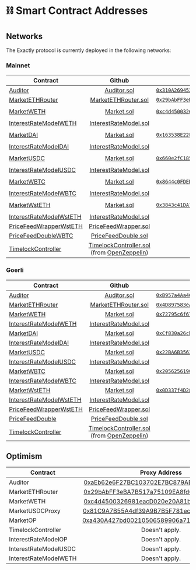# ⛓ Smart Contract Addresses

## Networks

The Exactly protocol is currently deployed in the following networks:

### Mainnet

| Contract                                                                          |                                                                                              Github                                                                                             |                                                      Proxy Address                                                      | Implementation Address                                                                                                      |
| --------------------------------------------------------------------------------- | :---------------------------------------------------------------------------------------------------------------------------------------------------------------------------------------------: | :---------------------------------------------------------------------------------------------------------------------: | --------------------------------------------------------------------------------------------------------------------------- |
| [Auditor](protocol/auditor.md)                                                    |                                                        [Auditor.sol](https://github.com/exactly/protocol/blob/main/contracts/Auditor.sol)                                                       | [`0x310A2694521f75C7B2b64b5937C16CE65C3EFE01`](https://etherscan.io/address/0x310A2694521f75C7B2b64b5937C16CE65C3EFE01) | [`0xaEb62e6F27BC103702E7BC879AE98bceA56f027E`](https://etherscan.io/address/0xaEb62e6F27BC103702E7BC879AE98bceA56f027E)     |
| [MarketETHRouter](protocol/marketethrouter.md)                                    |                                                [MarketETHRouter.sol](https://github.com/exactly/protocol/blob/main/contracts/MarketETHRouter.sol)                                               | [`0x29bAbFF3eBA7B517a75109EA8fd6D1eAb4A10258`](https://etherscan.io/address/0x29bAbFF3eBA7B517a75109EA8fd6D1eAb4A10258) | [`0x884988E0BFb0d6A18f664329aCD0402b2FB6056C`](https://etherscan.io/address/0x884988E0BFb0d6A18f664329aCD0402b2FB6056C)     |
| [MarketWETH](protocol/market/)                                                    |                                                         [Market.sol](https://github.com/exactly/protocol/blob/main/contracts/Market.sol)                                                        | [`0xc4d4500326981eacD020e20A81b1c479c161c7EF`](https://etherscan.io/address/0xc4d4500326981eacD020e20A81b1c479c161c7EF) | ``[`0xadefc7f878e533b479e36af349bd3d8cbfa08311`](https://etherscan.io/address/0xadefc7f878e533b479e36af349bd3d8cbfa08311)`` |
| [InterestRateModelWETH](protocol/interestratemodel.md)                            |                                              [InterestRateModel.sol](https://github.com/exactly/protocol/blob/main/contracts/InterestRateModel.sol)                                             |                                                      Doesn't apply.                                                     | [`0x7Bf6D7aD79e14152FaD7F48c3cEbD796a01D57fD`](https://etherscan.io/address/0x7Bf6D7aD79e14152FaD7F48c3cEbD796a01D57fD)     |
| [MarketDAI](protocol/market/)                                                     |                                                         [Market.sol](https://github.com/exactly/protocol/blob/main/contracts/Market.sol)                                                        | [`0x163538E22F4d38c1eb21B79939f3d2ee274198Ff`](https://etherscan.io/address/0x163538E22F4d38c1eb21B79939f3d2ee274198Ff) | ``[`0x8eb54fc940ecdbe261357aae1225f0784d7e48db`](https://etherscan.io/address/0x8eb54fc940ecdbe261357aae1225f0784d7e48db)`` |
| [InterestRateModelDAI](protocol/interestratemodel.md)                             |                                              [InterestRateModel.sol](https://github.com/exactly/protocol/blob/main/contracts/InterestRateModel.sol)                                             |                                                      Doesn't apply.                                                     | [`0x70ea56405e79d3ef943c276371F596717D2D9f5a`](https://etherscan.io/address/0x70ea56405e79d3ef943c276371F596717D2D9f5a)     |
| [MarketUSDC](protocol/market/)                                                    |                                                         [Market.sol](https://github.com/exactly/protocol/blob/main/contracts/Market.sol)                                                        | [`0x660e2fC185a9fFE722aF253329CEaAD4C9F6F928`](https://etherscan.io/address/0x660e2fC185a9fFE722aF253329CEaAD4C9F6F928) | ``[`0x7a4141f41acbfe9b8eaecd8c48a8a9551b373d78`](https://etherscan.io/address/0x7a4141f41acbfe9b8eaecd8c48a8a9551b373d78)`` |
| [InterestRateModelUSDC](protocol/interestratemodel.md)                            |                                              [InterestRateModel.sol](https://github.com/exactly/protocol/blob/main/contracts/InterestRateModel.sol)                                             |                                                      Doesn't apply.                                                     | [`0xf8f563E33973d1Bdd6c768132BC431EA7A7B56fa`](https://etherscan.io/address/0xf8f563E33973d1Bdd6c768132BC431EA7A7B56fa)     |
| [MarketWBTC](protocol/market/)                                                    |                                                         [Market.sol](https://github.com/exactly/protocol/blob/main/contracts/Market.sol)                                                        | [`0x8644c0FDED361D1920e068bA4B09996e26729435`](https://etherscan.io/address/0x8644c0FDED361D1920e068bA4B09996e26729435) | ``[`0x004d1bf176c59890e11e487d1270d809df188c07`](https://etherscan.io/address/0x004d1bf176c59890e11e487d1270d809df188c07)`` |
| [InterestRateModelWBTC](protocol/interestratemodel.md)                            |                                              [InterestRateModel.sol](https://github.com/exactly/protocol/blob/main/contracts/InterestRateModel.sol)                                             |                                                      Doesn't apply.                                                     | [`0xC91DC7A797cd5FBCf6F334C792a2b24EFf55292C`](https://etherscan.io/address/0xC91DC7A797cd5FBCf6F334C792a2b24EFf55292C)     |
| [MarketWstETH](protocol/market/)                                                  |                                                         [Market.sol](https://github.com/exactly/protocol/blob/main/contracts/Market.sol)                                                        | [`0x3843c41DA1d7909C86faD51c47B9A97Cf62a29e1`](https://etherscan.io/address/0x3843c41DA1d7909C86faD51c47B9A97Cf62a29e1) | ``[`0x1e925de1c68ef83bd98ee3e130ef14a50309c01b`](https://etherscan.io/address/0x1e925de1c68ef83bd98ee3e130ef14a50309c01b)`` |
| [InterestRateModelWstETH](protocol/interestratemodel.md)                          |                                              [InterestRateModel.sol](https://github.com/exactly/protocol/blob/main/contracts/InterestRateModel.sol)                                             |                                                      Doesn't apply.                                                     | [`0xBd9c70db872fdd9029EE5fA2a0eA30EAbF7a1583`](https://etherscan.io/address/0xBd9c70db872fdd9029EE5fA2a0eA30EAbF7a1583)     |
| [PriceFeedWrapperWstETH](protocol/pricefeedwrapper.md)                            |                                               [PriceFeedWrapper.sol](https://github.com/exactly/protocol/blob/main/contracts/PriceFeedWrapper.sol)                                              |                                                      Doesn't apply.                                                     | [`0x48304b3Ab7f906Ede1e9008C9b41A9528C26859F`](https://etherscan.io/address/0x48304b3Ab7f906Ede1e9008C9b41A9528C26859F)     |
| [PriceFeedDouble](price-feeds.md)[WBTC](protocol/pricefeeddouble.md)              |                                                [PriceFeedDouble.sol](https://github.com/exactly/protocol/blob/main/contracts/PriceFeedDouble.sol)                                               |                                                      Doesn't apply.                                                     | [`0xB92E0A6E56d60aeD6B99c21350D9DE56cA8c648f`](https://etherscan.io/address/0xB92E0A6E56d60aeD6B99c21350D9DE56cA8c648f)     |
| [TimelockController](https://docs.openzeppelin.com/defender/guide-timelock-roles) | [TimelockController.sol](https://github.com/OpenZeppelin/openzeppelin-contracts/blob/master/contracts/governance/TimelockController.sol) (from [OpenZeppelin](https://github.com/OpenZeppelin)) |                                                      Doesn't apply.                                                     | [`0x92024C4bDa9DA602b711B9AbB610d072018eb58b`](https://etherscan.io/address/0x92024C4bDa9DA602b711B9AbB610d072018eb58b)     |

### Goerli

| Contract                                                                          |                                                                                              Github                                                                                             |                                                          Proxy Address                                                         | Implementation Address                                                                                                         |
| --------------------------------------------------------------------------------- | :---------------------------------------------------------------------------------------------------------------------------------------------------------------------------------------------: | :----------------------------------------------------------------------------------------------------------------------------: | ------------------------------------------------------------------------------------------------------------------------------ |
| [Auditor](protocol/auditor.md)                                                    |                                                        [Auditor.sol](https://github.com/exactly/protocol/blob/main/contracts/Auditor.sol)                                                       | [`0xB957a4Aa46F859b14C745b8356c28B8361319fAB`](https://goerli.etherscan.io/address/0xB957a4Aa46F859b14C745b8356c28B8361319fAB) | [`0x734e2Abad752193b5CD9bC3894dda4e4A9dC6116`](https://goerli.etherscan.io/address/0x734e2Abad752193b5CD9bC3894dda4e4A9dC6116) |
| [MarketETHRouter](protocol/marketethrouter.md)                                    |                                                [MarketETHRouter.sol](https://github.com/exactly/protocol/blob/main/contracts/MarketETHRouter.sol)                                               | [`0x4D897583eA1f121826569059681a04e490A9680D`](https://goerli.etherscan.io/address/0x4D897583eA1f121826569059681a04e490A9680D) | [`0xd588E11B7089300fBF08B4222B906eD53C199976`](https://goerli.etherscan.io/address/0xd588E11B7089300fBF08B4222B906eD53C199976) |
| [MarketWETH](protocol/market/)                                                    |                                                         [Market.sol](https://github.com/exactly/protocol/blob/main/contracts/Market.sol)                                                        | [`0x72795c6f67783BB35c23164a0b54f9dE0f46C2dA`](https://goerli.etherscan.io/address/0x72795c6f67783BB35c23164a0b54f9dE0f46C2dA) | [`0x922474Da73c3E46B37B936d27B5563531Ec6A929`](https://goerli.etherscan.io/address/0x922474Da73c3E46B37B936d27B5563531Ec6A929) |
| [InterestRateModelWETH](protocol/interestratemodel.md)                            |                                              [InterestRateModel.sol](https://github.com/exactly/protocol/blob/main/contracts/InterestRateModel.sol)                                             |                                                         Doesn't apply.                                                         | [`0x14cCe6593073300E1d86A349E115AC23bB13D3f1`](https://goerli.etherscan.io/address/0x14cCe6593073300E1d86A349E115AC23bB13D3f1) |
| [MarketDAI](protocol/market/)                                                     |                                                         [Market.sol](https://github.com/exactly/protocol/blob/main/contracts/Market.sol)                                                        | [`0xCf830a26cb28e499d5e7346eB668821933ECB452`](https://goerli.etherscan.io/address/0xCf830a26cb28e499d5e7346eB668821933ECB452) | [`0x77A6df461d6A82aC99Da7e90d3D63932CfCD2C15`](https://goerli.etherscan.io/address/0x77A6df461d6A82aC99Da7e90d3D63932CfCD2C15) |
| [InterestRateModelDAI](protocol/interestratemodel.md)                             |                                              [InterestRateModel.sol](https://github.com/exactly/protocol/blob/main/contracts/InterestRateModel.sol)                                             |                                                         Doesn't apply.                                                         | [`0xE3D06C3696126Ecddf6589B9cfc3B54265ee3dc9`](https://goerli.etherscan.io/address/0xE3D06C3696126Ecddf6589B9cfc3B54265ee3dc9) |
| [MarketUSDC](protocol/market/)                                                    |                                                         [Market.sol](https://github.com/exactly/protocol/blob/main/contracts/Market.sol)                                                        | [`0x22BA6B356303aD14B3da2E1E268dAdCb07352C43`](https://goerli.etherscan.io/address/0x22BA6B356303aD14B3da2E1E268dAdCb07352C43) | [`0x2c29B239f0f671b80E4478F4e2F3a328e280a6C6`](https://goerli.etherscan.io/address/0x2c29B239f0f671b80E4478F4e2F3a328e280a6C6) |
| [InterestRateModelUSDC](protocol/interestratemodel.md)                            |                                              [InterestRateModel.sol](https://github.com/exactly/protocol/blob/main/contracts/InterestRateModel.sol)                                             |                                                         Doesn't apply.                                                         | [`0xBCf6758cd9bdfbd323810f7DaFBAD0C0F714bb4A`](https://goerli.etherscan.io/address/0xBCf6758cd9bdfbd323810f7DaFBAD0C0F714bb4A) |
| [MarketWBTC](protocol/market/)                                                    |                                                         [Market.sol](https://github.com/exactly/protocol/blob/main/contracts/Market.sol)                                                        | [`0x2056256190ED2F7E72F54CAD73fdB37610974dE0`](https://goerli.etherscan.io/address/0x2056256190ED2F7E72F54CAD73fdB37610974dE0) | [`0xa36FaDdBf12482ae402ca9EDD7C11fA2a40C731e`](https://goerli.etherscan.io/address/0xa36FaDdBf12482ae402ca9EDD7C11fA2a40C731e) |
| [InterestRateModelWBTC](protocol/interestratemodel.md)                            |                                              [InterestRateModel.sol](https://github.com/exactly/protocol/blob/main/contracts/InterestRateModel.sol)                                             |                                                         Doesn't apply.                                                         | [`0xe42d97A97918B33842E0C94E553fd17D26d32681`](https://goerli.etherscan.io/address/0xe42d97A97918B33842E0C94E553fd17D26d32681) |
| [MarketWstETH](protocol/market/)                                                  |                                                         [Market.sol](https://github.com/exactly/protocol/blob/main/contracts/Market.sol)                                                        | [`0x0D337f4D28AbD8f542eD1cF0d5d45e32db3E95C1`](https://goerli.etherscan.io/address/0x0D337f4D28AbD8f542eD1cF0d5d45e32db3E95C1) | [`0x28a8204CF24bFF6777210364897C4B68Be39EB99`](https://goerli.etherscan.io/address/0x28a8204CF24bFF6777210364897C4B68Be39EB99) |
| [InterestRateModelWstETH](protocol/interestratemodel.md)                          |                                              [InterestRateModel.sol](https://github.com/exactly/protocol/blob/main/contracts/InterestRateModel.sol)                                             |                                                         Doesn't apply.                                                         | [`0x8cA9Bb05f6a9CDf3412d64C25907358686277E5c`](https://goerli.etherscan.io/address/0x8cA9Bb05f6a9CDf3412d64C25907358686277E5c) |
| [PriceFeedWrapperWstETH](protocol/pricefeedwrapper.md)                            |                                               [PriceFeedWrapper.sol](https://github.com/exactly/protocol/blob/main/contracts/PriceFeedWrapper.sol)                                              |                                                         Doesn't apply.                                                         | [`0x24a48D2d213Fae48C13158247D418F3E5D715021`](https://goerli.etherscan.io/address/0x24a48D2d213Fae48C13158247D418F3E5D715021) |
| [PriceFeedDouble](price-feeds.md)                                                 |                                                [PriceFeedDouble.sol](https://github.com/exactly/protocol/blob/main/contracts/PriceFeedDouble.sol)                                               |                                                         Doesn't apply.                                                         | [`0x8cc77B081DD126cECC3C60ba0FA697d456226855`](https://goerli.etherscan.io/address/0x8cc77B081DD126cECC3C60ba0FA697d456226855) |
| [TimelockController](https://docs.openzeppelin.com/defender/guide-timelock-roles) | [TimelockController.sol](https://github.com/OpenZeppelin/openzeppelin-contracts/blob/master/contracts/governance/TimelockController.sol) (from [OpenZeppelin](https://github.com/OpenZeppelin)) |                                                         Doesn't apply.                                                         | [`0xAefCdbd18eabe4d6BD769d6aD649A18A9b9Ec60e`](https://goerli.etherscan.io/address/0xAefCdbd18eabe4d6BD769d6aD649A18A9b9Ec60e) |

## Optimism

| Contract              |                                                           Proxy Address                                                          |                                                      Implementation Address                                                      |
| --------------------- | :------------------------------------------------------------------------------------------------------------------------------: | :------------------------------------------------------------------------------------------------------------------------------: |
| Auditor               | [0xaEb62e6F27BC103702E7BC879AE98bceA56f027E](https://optimistic.etherscan.io/address/0xaEb62e6F27BC103702E7BC879AE98bceA56f027E) | [0x3f55a319d2fd003F87a96C1c3484121936243c46](https://optimistic.etherscan.io/address/0x3f55a319d2fd003F87a96C1c3484121936243c46) |
| MarketETHRouter       | [0x29bAbFF3eBA7B517a75109EA8fd6D1eAb4A10258](https://optimistic.etherscan.io/address/0x29bAbFF3eBA7B517a75109EA8fd6D1eAb4A10258) | [0x884988E0BFb0d6A18f664329aCD0402b2FB6056C](https://optimistic.etherscan.io/address/0x884988E0BFb0d6A18f664329aCD0402b2FB6056C) |
| MarketWETH            | [0xc4d4500326981eacD020e20A81b1c479c161c7EF](https://optimistic.etherscan.io/address/0xc4d4500326981eacD020e20A81b1c479c161c7EF) | [0x136d84968d65FfDfEf32A4fE07660AdBf60cc9dA](https://optimistic.etherscan.io/address/0x136d84968d65FfDfEf32A4fE07660AdBf60cc9dA) |
| MarketUSDCProxy       | [0x81C9A7B55A4df39A9B7B5F781ec0e53539694873](https://optimistic.etherscan.io/address/0x81C9A7B55A4df39A9B7B5F781ec0e53539694873) | [0x52eE5238e5676598551c8d2bBcCB62c72FC3A0c4](https://optimistic.etherscan.io/address/0x52eE5238e5676598551c8d2bBcCB62c72FC3A0c4) |
| MarketOP              | [0xa430A427bd00210506589906a71B54d6C256CEdb](https://optimistic.etherscan.io/address/0xa430A427bd00210506589906a71B54d6C256CEdb) | [0xfeb73A16D452549c7849CF04F3F8e7f09AC59ff0](https://optimistic.etherscan.io/address/0xfeb73A16D452549c7849CF04F3F8e7f09AC59ff0) |
| TimelockController    |                                                          Doesn't apply.                                                          | [0x92024C4bDa9DA602b711B9AbB610d072018eb58b](https://optimistic.etherscan.io/address/0xfeb73A16D452549c7849CF04F3F8e7f09AC59ff0) |
| InterestRateModelOP   |                                                          Doesn't apply.                                                          | [0x6c51C1718dc482B8001FbEc5649174c9fB7d41bB](https://optimistic.etherscan.io/address/0x6c51C1718dc482B8001FbEc5649174c9fB7d41bB) |
| InterestRateModelUSDC |                                                          Doesn't apply.                                                          | [0x03859FA7549449a7DDe7663e5C06A38C5b0d4489](https://optimistic.etherscan.io/address/0x03859FA7549449a7DDe7663e5C06A38C5b0d4489) |
| InterestRateModelWETH |                                                          Doesn't apply.                                                          | [0xD6Aa0254c488662427d508E8C2e43CA80A436201](https://optimistic.etherscan.io/address/0xD6Aa0254c488662427d508E8C2e43CA80A436201) |

